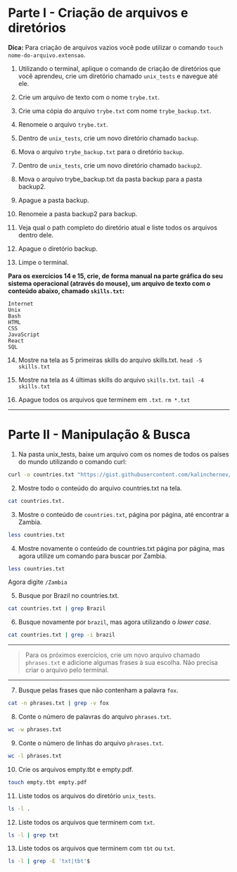 # Parte I - Criação de arquivos e diretórios

**Dica:** Para criação de arquivos vazios você pode utilizar o comando `touch nome-do-arquivo.extensao`.

1. Utilizando o terminal, aplique o comando de criação de diretórios que você aprendeu, crie um diretório chamado `unix_tests` e navegue até ele.

2. Crie um arquivo de texto com o nome `trybe.txt`.

3. Crie uma cópia do arquivo `trybe.txt` com nome `trybe_backup.txt`.

4. Renomeie o arquivo `trybe.txt`.

5. Dentro de `unix_tests`, crie um novo diretório chamado `backup`.

6. Mova o arquivo `trybe_backup.txt` para o diretório `backup`.

7. Dentro de `unix_tests`, crie um novo diretório chamado `backup2`.

8. Mova o arquivo trybe_backup.txt da pasta backup para a pasta backup2.

9. Apague a pasta backup.

10. Renomeie a pasta backup2 para backup.

11. Veja qual o path completo do diretório atual e liste todos os arquivos dentro dele.

12. Apague o diretório backup.

13. Limpe o terminal.

**Para os exercícios 14 e 15, crie, de forma manual na parte gráfica do seu sistema operacional (através do mouse), um arquivo de texto com o conteúdo abaixo, chamado `skills.txt`:**

```
Internet
Unix
Bash
HTML
CSS
JavaScript
React
SQL
```

14. Mostre na tela as 5 primeiras skills do arquivo skills.txt.
    `head -5 skills.txt`

15. Mostre na tela as 4 últimas skills do arquivo `skills.txt`. `tail -4 skills.txt`

16. Apague todos os arquivos que terminem em `.txt`. `rm *.txt`

---

# Parte II - Manipulação & Busca

1. Na pasta unix_tests, baixe um arquivo com os nomes de todos os países do mundo utilizando o comando curl:

```sh
curl -o countries.txt "https://gist.githubusercontent.com/kalinchernev/486393efcca01623b18d/raw/daa24c9fea66afb7d68f8d69f0c4b8eeb9406e83/countries"
```

2. Mostre todo o conteúdo do arquivo countries.txt na tela.

```sh
cat countries.txt.
```

3. Mostre o conteúdo de `countries.txt`, página por página, até encontrar a Zambia.

```sh
less countries.txt
```

4. Mostre novamente o conteúdo de countries.txt página por página, mas agora utilize um comando para buscar por Zambia.

```sh
less countries.txt
```

Agora digite `/Zambia`

5. Busque por Brazil no countries.txt.

```sh
cat countries.txt | grep Brazil
```

6. Busque novamente por `brazil`, mas agora utilizando o _lower case_.

```sh
cat countries.txt | grep -i brazil
```

---

> Para os próximos exercícios, crie um novo arquivo chamado `phrases.txt` e adicione algumas frases à sua escolha. Não precisa criar o arquivo pelo terminal.

---

7. Busque pelas frases que não contenham a palavra `fox`.

```sh
cat -n phrases.txt | grep -v fox
```

8. Conte o número de palavras do arquivo `phrases.txt`.

```sh
wc -w phrases.txt
```

9. Conte o número de linhas do arquivo `phrases.txt`.

```sh
wc -l phrases.txt
```

10. Crie os arquivos empty.tbt e empty.pdf.

```sh
touch empty.tbt empty.pdf
```

11. Liste todos os arquivos do diretório `unix_tests`.

```sh
ls -l .
```

12. Liste todos os arquivos que terminem com `txt`.

```sh
ls -l | grep txt
```

13. Liste todos os arquivos que terminem com `tbt` ou `txt`.

```sh
ls -l | grep -E 'txt|tbt'$
```
